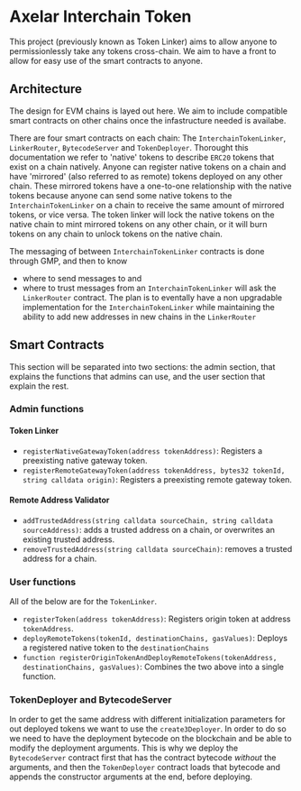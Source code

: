# Axelar Interchain Token

This project (previously known as Token Linker) aims to allow anyone to permissionlessly take any tokens cross-chain. We aim to have a front to allow for easy use of the smart contracts to anyone.

## Architecture

The design for EVM chains is layed out here. We aim to include compatible smart contracts on other chains once the infastructure needed is availabe.

There are four smart contracts on each chain: The `InterchainTokenLinker`, `LinkerRouter`, `BytecodeServer` and `TokenDeployer`. Thorought this documentation we refer to 'native' tokens to describe `ERC20` tokens that exist on a chain natively. Anyone can register native tokens on a chain and have 'mirrored' (also referred to as remote) tokens deployed on any other chain. These mirrored tokens have a one-to-one relationship with the native tokens because anyone can send some native tokens to the `InterchainTokenLinker` on a chain to receive the same amount of mirrored tokens, or vice versa. The token linker will lock the native tokens on the native chain to mint mirrored tokens on any other chain, or it will burn tokens on any chain to unlock tokens on the native chain.

The messaging of between `InterchainTokenLinker` contracts is done through GMP, and then to know
- where to send messages to and
- where to trust messages from
an `InterchainTokenLinker` will ask the `LinkerRouter` contract. The plan is to eventally have a non upgradable implementation for the `InterchainTokenLinker` while maintaining the ability to add new addresses in new chains in the `LinkerRouter`

## Smart Contracts

This section will be separated into two sections: the admin section, that explains the functions that admins can use, and the user section that explain the rest.

### Admin functions

#### Token Linker

- `registerNativeGatewayToken(address tokenAddress)`: Registers a preexisting native gateway token.
- `registerRemoteGatewayToken(address tokenAddress, bytes32 tokenId, string calldata origin)`: Registers a preexisting remote gateway token.

#### Remote Address Validator

- `addTrustedAddress(string calldata sourceChain, string calldata sourceAddress)`: adds a trusted address on a chain, or overwrites an existing trusted address.
- `removeTrustedAddress(string calldata sourceChain)`: removes a trusted address for a chain.

### User functions

All of the below are for the `TokenLinker`.

- `registerToken(address tokenAddress)`: Registers origin token at address `tokenAddress`.
- `deployRemoteTokens(tokenId, destinationChains, gasValues)`: Deploys a registered native token to the `destinationChains`
- `function registerOriginTokenAndDeployRemoteTokens(tokenAddress, destinationChains, gasValues)`: Combines the two above into a single function.

### TokenDeployer and BytecodeServer

In order to get the same address with different initialization parameters for out deployed tokens we want to use the `create3Deployer`. In order to do so we need to have the deployment bytecode on the blockchain and be able to modify the deployment arguments. This is why we deploy the `BytecodeServer` contract first that has the contract bytecode *without* the arguments, and then the `TokenDeployer` contract loads that bytecode and appends the constructor arguments at the end, before deploying. 